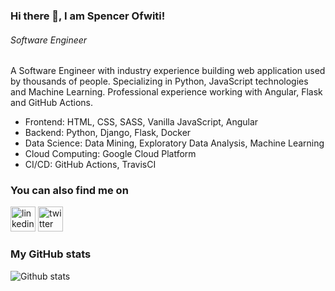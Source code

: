 ### Hi there 👋, I am Spencer Ofwiti!
###### *Software Engineer*

A Software Engineer with industry experience building web application used by thousands of people. Specializing in Python, JavaScript technologies and Machine Learning. Professional experience working with Angular, Flask and GitHub Actions. 

* Frontend: HTML, CSS, SASS, Vanilla JavaScript, Angular
* Backend: Python, Django, Flask, Docker
* Data Science: Data Mining, Exploratory Data Analysis, Machine Learning
* Cloud Computing: Google Cloud Platform
* CI/CD: GitHub Actions, TravisCI 

### You can also find me on
[<img src='https://cdn.jsdelivr.net/npm/simple-icons@3.0.1/icons/linkedin.svg' alt='linkedin' height='40'>](https://www.linkedin.com/in/spencer-ofwiti/)  [<img src='https://cdn.jsdelivr.net/npm/simple-icons@3.0.1/icons/twitter.svg' alt='twitter' height='40'>](https://twitter.com/@SpencerOfwiti) 
<!--[<img src='https://cdn.jsdelivr.net/npm/simple-icons@3.0.1/cloud/mail.svg' alt='website' height='40'>](https://catalins.tech)-->


### My GitHub stats
![Github stats](https://github-readme-stats.vercel.app/api?username=SpencerOfwiti&show_icons=true)

<!--
**SpencerOfwiti/SpencerOfwiti** is a ✨ _special_ ✨ repository because its `README.md` (this file) appears on your GitHub profile.

Here are some ideas to get you started:

- 🔭 I’m currently working on ...
- 🌱 I’m currently learning ...
- 👯 I’m looking to collaborate on ...
- 🤔 I’m looking for help with ...
- 💬 Ask me about ...
- 📫 How to reach me: ...
- 😄 Pronouns: ...
- ⚡ Fun fact: ...
-->
